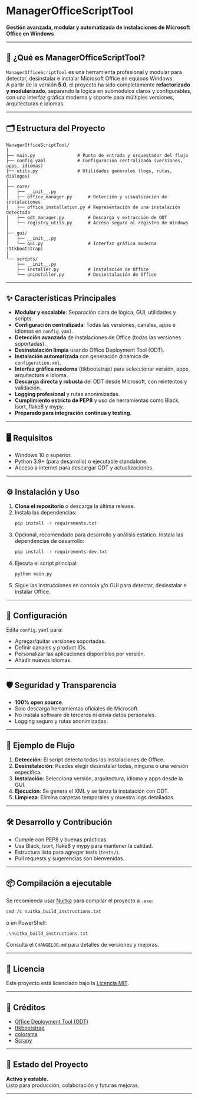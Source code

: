 # ManagerOfficeScriptTool

**Gestión avanzada, modular y automatizada de instalaciones de Microsoft Office en Windows**

---

## 🚀 ¿Qué es ManagerOfficeScriptTool?

`ManagerOfficeScriptTool` es una herramienta profesional y modular para detectar, desinstalar e instalar Microsoft Office en equipos Windows.  
A partir de la versión **5.0**, el proyecto ha sido completamente **refactorizado y modularizado**, separando la lógica en submódulos claros y configurables, con una interfaz gráfica moderna y soporte para múltiples versiones, arquitecturas e idiomas.

---

## 🗂️ Estructura del Proyecto

```
ManagerOfficeScriptTool/
│
├── main.py                # Punto de entrada y orquestador del flujo
├── config.yaml            # Configuración centralizada (versiones, apps, idiomas)
├── utils.py               # Utilidades generales (logs, rutas, diálogos)
│
├── core/
│   ├── __init__.py
│   ├── office_manager.py      # Detección y visualización de instalaciones
│   ├── office_installation.py # Representación de una instalación detectada
│   ├── odt_manager.py         # Descarga y extracción de ODT
│   └── registry_utils.py      # Acceso seguro al registro de Windows
│
├── gui/
│   ├── __init__.py
│   └── gui.py                 # Interfaz gráfica moderna (ttkbootstrap)
│
└── scripts/
    ├── __init__.py
    ├── installer.py           # Instalación de Office
    └── uninstaller.py         # Desinstalación de Office
```

---

## ✨ Características Principales

- **Modular y escalable**: Separación clara de lógica, GUI, utilidades y scripts.
- **Configuración centralizada**: Todas las versiones, canales, apps e idiomas en `config.yaml`.
- **Detección avanzada** de instalaciones de Office (todas las versiones soportadas).
- **Desinstalación limpia** usando Office Deployment Tool (ODT).
- **Instalación automatizada** con generación dinámica de `configuration.xml`.
- **Interfaz gráfica moderna** (ttkbootstrap) para seleccionar versión, apps, arquitectura e idioma.
- **Descarga directa y robusta** del ODT desde Microsoft, con reintentos y validación.
- **Logging profesional** y rutas anonimizadas.
- **Cumplimiento estricto de PEP8** y uso de herramientas como Black, isort, flake8 y mypy.
- **Preparado para integración continua y testing**.

---

## 🖥️ Requisitos

- Windows 10 o superior.
- Python 3.9+ (para desarrollo) o ejecutable standalone.
- Acceso a internet para descargar ODT y actualizaciones.

---

## ⚙️ Instalación y Uso

1. **Clona el repositorio** o descarga la última release.
2. Instala las dependencias:
   ```sh
   pip install -r requirements.txt
   ```
3. Opcional, recomendado para desarrollo y análisis estático. Instala las dependencias de desarrollo:
   ```sh
   pip install -r requirements-dev.txt
   ```
4. Ejecuta el script principal:
   ```sh
   python main.py
   ```
5. Sigue las instrucciones en consola y/o GUI para detectar, desinstalar e instalar Office.

---

## 🧩 Configuración

Edita `config.yaml` para:
- Agregar/quitar versiones soportadas.
- Definir canales y product IDs.
- Personalizar las aplicaciones disponibles por versión.
- Añadir nuevos idiomas.

---

## 🛡️ Seguridad y Transparencia

- **100% open source**.
- Solo descarga herramientas oficiales de Microsoft.
- No instala software de terceros ni envía datos personales.
- Logging seguro y rutas anonimizadas.

---

## 📝 Ejemplo de Flujo

1. **Detección**: El script detecta todas las instalaciones de Office.
2. **Desinstalación**: Puedes elegir desinstalar todas, ninguna o una versión específica.
3. **Instalación**: Selecciona versión, arquitectura, idioma y apps desde la GUI.
4. **Ejecución**: Se genera el XML y se lanza la instalación con ODT.
5. **Limpieza**: Elimina carpetas temporales y muestra logs detallados.

---

## 🛠️ Desarrollo y Contribución

- Cumple con PEP8 y buenas prácticas.
- Usa Black, isort, flake8 y mypy para mantener la calidad.
- Estructura lista para agregar tests (`tests/`).
- Pull requests y sugerencias son bienvenidas.

---

## 📦 Compilación a ejecutable

Se recomienda usar [Nuitka](https://nuitka.net/) para compilar el proyecto a `.exe`:

```sh
cmd /c nuitka_build_instructions.txt
```
o en PowerShell:
```powershell
.\nuitka_build_instructions.txt
```

Consulta el `CHANGELOG.md` para detalles de versiones y mejoras.

---

## 📄 Licencia

Este proyecto está licenciado bajo la [Licencia MIT](./LICENSE).

---

## 🙌 Créditos

- [Office Deployment Tool (ODT)](http://aka.ms/ODT)
- [ttkbootstrap](https://ttkbootstrap.readthedocs.io/)
- [colorama](https://pypi.org/project/colorama/)
- [Scrapy](https://scrapy.org/)

---

## 📣 Estado del Proyecto

**Activo y estable.**  
Listo para producción, colaboración y futuras mejoras.

---
